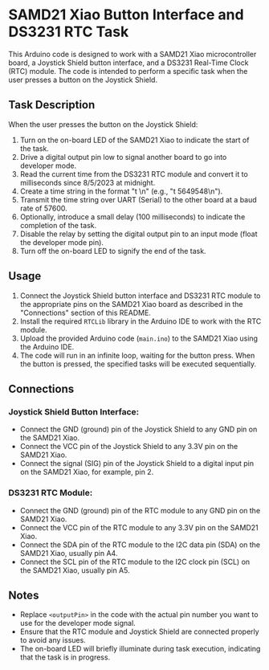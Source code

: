 # SAMD21 Xiao Button Interface and DS3231 RTC Task

This Arduino code is designed to work with a SAMD21 Xiao microcontroller board, a Joystick Shield button interface, and a DS3231 Real-Time Clock (RTC) module. The code is intended to perform a specific task when the user presses a button on the Joystick Shield.

## Task Description

When the user presses the button on the Joystick Shield:

1. Turn on the on-board LED of the SAMD21 Xiao to indicate the start of the task.
2. Drive a digital output pin low to signal another board to go into developer mode.
3. Read the current time from the DS3231 RTC module and convert it to milliseconds since 8/5/2023 at midnight.
4. Create a time string in the format "t <milliseconds>\n" (e.g., "t 5649548\n").
5. Transmit the time string over UART (Serial) to the other board at a baud rate of 57600.
6. Optionally, introduce a small delay (100 milliseconds) to indicate the completion of the task.
7. Disable the relay by setting the digital output pin to an input mode (float the developer mode pin).
8. Turn off the on-board LED to signify the end of the task.

## Usage

1. Connect the Joystick Shield button interface and DS3231 RTC module to the appropriate pins on the SAMD21 Xiao board as described in the "Connections" section of this README.
2. Install the required `RTCLib` library in the Arduino IDE to work with the RTC module.
3. Upload the provided Arduino code (`main.ino`) to the SAMD21 Xiao using the Arduino IDE.
4. The code will run in an infinite loop, waiting for the button press. When the button is pressed, the specified tasks will be executed sequentially.

## Connections

### Joystick Shield Button Interface:

- Connect the GND (ground) pin of the Joystick Shield to any GND pin on the SAMD21 Xiao.
- Connect the VCC pin of the Joystick Shield to any 3.3V pin on the SAMD21 Xiao.
- Connect the signal (SIG) pin of the Joystick Shield to a digital input pin on the SAMD21 Xiao, for example, pin 2.

### DS3231 RTC Module:

- Connect the GND (ground) pin of the RTC module to any GND pin on the SAMD21 Xiao.
- Connect the VCC pin of the RTC module to any 3.3V pin on the SAMD21 Xiao.
- Connect the SDA pin of the RTC module to the I2C data pin (SDA) on the SAMD21 Xiao, usually pin A4.
- Connect the SCL pin of the RTC module to the I2C clock pin (SCL) on the SAMD21 Xiao, usually pin A5.

## Notes

- Replace `<outputPin>` in the code with the actual pin number you want to use for the developer mode signal.
- Ensure that the RTC module and Joystick Shield are connected properly to avoid any issues.
- The on-board LED will briefly illuminate during task execution, indicating that the task is in progress.